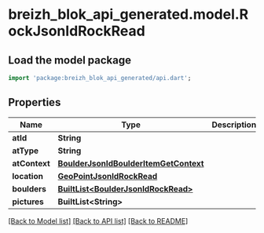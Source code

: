 # breizh_blok_api_generated.model.RockJsonldRockRead

## Load the model package
```dart
import 'package:breizh_blok_api_generated/api.dart';
```

## Properties
Name | Type | Description | Notes
------------ | ------------- | ------------- | -------------
**atId** | **String** |  | [optional] 
**atType** | **String** |  | [optional] 
**atContext** | [**BoulderJsonldBoulderItemGetContext**](BoulderJsonldBoulderItemGetContext.md) |  | [optional] 
**location** | [**GeoPointJsonldRockRead**](GeoPointJsonldRockRead.md) |  | 
**boulders** | [**BuiltList&lt;BoulderJsonldRockRead&gt;**](BoulderJsonldRockRead.md) |  | [optional] 
**pictures** | **BuiltList&lt;String&gt;** |  | [optional] 

[[Back to Model list]](../README.md#documentation-for-models) [[Back to API list]](../README.md#documentation-for-api-endpoints) [[Back to README]](../README.md)


